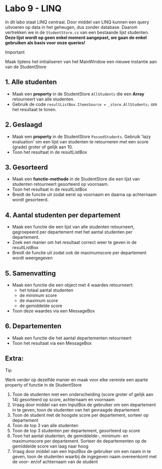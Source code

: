 # Labo 9 - LINQ

In dit labo staat LINQ centraal. Door middel van LINQ kunnen een query uitvoeren op data in het geheugen, dus zonder database. Daarom vertrekken we in de ```StudentStore.cs``` van een bestaande lijst studenten. **Deze lijst wordt op geen enkel moment aangepast, we gaan de enkel gebruiken als basis voor onze queries!**

> [!IMPORTANT]
> Maak tijdens het initialiseren van het MainWindow een nieuwe instantie aan van de StudentStore

## 1. Alle studenten

- Maak een **property** in de StudentStore ```AllStudents``` die een **Array** retourneert van alle studenten.
- Gebruik de code ```resultListBox.ItemsSource = _store.AllStudents;``` om het resultaat te tonen.

## 2. Geslaagd

- Maak een **property** in de StudentStore ```PassedStudents```. Gebruik 'lazy evaluation' om een lijst van studenten te retourneren met een score (grade) groter of gelijk aan 10.
- Toon het resultaat in de resultListBox

## 3. Gesorteerd

- Maak een **functie-methode** in de StudentStore die een lijst van studenten retourneert gesorteerd op voornaam.
- Toon het resultaat in de resultListBox
- Breidt de functie uit zodat eerst op voornaam en daarna op achternaam wordt gesorteerd.

## 4. Aantal studenten per departement

- Maak een functie die een lijst van alle studenten retourneert, gegroepeerd per departement met het aantal studenten per departement.
- Zoek een manier om het resultaat correct weer te geven in de resultListBox
- Breidt de functie uit zodat ook de maximumscore per departement wordt weergegeven

## 5. Samenvatting

- Maak een functie die een object met 4 waardes retourneert:
    - het totaal aantal studenten
    - de minimum score
    - de maximum score
    - de gemiddelde score
- Toon deze waardes via een MessageBox

## 6. Departementen

- Maak een functie die het aantal departementen retourneert
- Toon het resultaat via een MessageBox

## Extra:

> [!TIP]
> Werk verder op dezelfde manier en maak voor elke vereiste een aparte property of functie in de StudentStore

1. Toon de studenten met een onderscheiding (score groter of gelijk aan 14) gesorteerd op score, achternaam en voornaam
2. Vraag door middel van een InputBox de gebruiker om een departement in te geven, toon de studenten van het gevraagde departement
3. Toon de student met de hoogste score per departement, sorteer op departement
4. Toon de top 3 van alle studenten
5. Toon de top 3 studenten per departement, gesorteerd op score
6. Toon het aantal studenten, de gemiddelde-, minimum- en maximumscore per departement. Sorteer de departementen op de gemiddelde score van laag naar hoog
7. Vraag door middel van een InputBox de gebruiker om een naam in te geven, toon de studenten waarbij de ingegeven naam overeenkomt met de voor- en/of achternaam van de student
